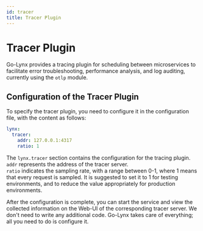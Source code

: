 ```yaml
---
id: tracer
title: Tracer Plugin
---
```


# Tracer Plugin

Go-Lynx provides a tracing plugin for scheduling between microservices to facilitate error troubleshooting, performance analysis, and log auditing, currently using the `otlp` module.

## Configuration of the Tracer Plugin

To specify the tracer plugin, you need to configure it in the configuration file, with the content as follows:

```yaml
lynx:
  tracer:
    addr: 127.0.0.1:4317
    ratio: 1
```

The `lynx.tracer` section contains the configuration for the tracing plugin.  
`addr` represents the address of the tracer server.  
`ratio` indicates the sampling rate, with a range between 0-1, where 1 means that every request is sampled. It is suggested to set it to 1 for testing environments, and to reduce the value appropriately for production environments.

After the configuration is complete, you can start the service and view the collected information on the Web-UI of the corresponding tracer server. We don't need to write any additional code. Go-Lynx takes care of everything; all you need to do is configure it.